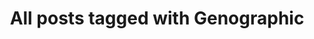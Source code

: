 ---
layout: tag
title: "All posts tagged with Genographic"
permalink: /weblog/tags/genographic/
taxonomy: Genographic
---